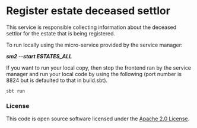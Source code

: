 # Register estate deceased settlor

This service is responsible collecting information about the deceased settlor for the estate that is being registered.

To run locally using the micro-service provided by the service manager:

***sm2 --start ESTATES_ALL***

If you want to run your local copy, then stop the frontend ran by the service manager and run your local code by using the following (port number is 8824 but is defaulted to that in build.sbt).

`sbt run`

### License

This code is open source software licensed under the [Apache 2.0 License]("http://www.apache.org/licenses/LICENSE-2.0.html").
